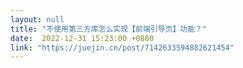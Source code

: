 ```yaml
---
layout: null
title: "不使用第三方库怎么实现【前端引导页】功能？"
date:  2022-12-31 15:23:00 +0800
link: "https://juejin.cn/post/7142633594882621454"
---
```

